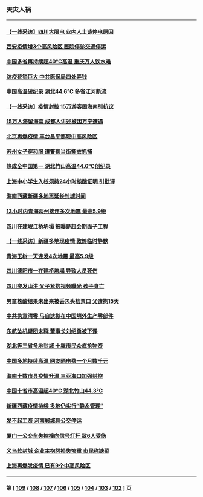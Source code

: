 ### 天灾人祸
---
#### [【一线采访】四川大限电 业内人士谈停电原因](../../pages/ncid280/n13803685.md) 
#### [西安疫情增3个高风险区 医院停诊交通停运](../../pages/ncid280/n13803699.md) 
#### [中国多省再持续超40℃高温 重庆万人饮水难](../../pages/ncid280/n13803329.md) 
#### [防疫花销巨大 中共医保局四处弄钱](../../pages/ncid280/n13803275.md) 
#### [中国高温破纪录 湖北44.6℃ 多省江河断流](../../pages/ncid280/n13803212.md) 
#### [【一线采访】疫情封控 15万游客困海南引抗议](../../pages/ncid280/n13802950.md) 
#### [15万人滞留海南 成都人讲述被困万宁遭遇](../../pages/ncid280/n13802777.md) 
#### [北京再爆疫情 丰台昌平都现中高风险区](../../pages/ncid280/n13802921.md) 
#### [苏州女子穿和服 遭警察当街撕衣抓捕](../../pages/ncid280/n13802941.md) 
#### [热成全中国第一 湖北竹山高温44.6℃创纪录](../../pages/ncid280/n13802863.md) 
#### [上海中小学生入校须持24小时核酸证明 引批评](../../pages/ncid280/n13802739.md) 
#### [海南西藏新疆多地再延长封城时间](../../pages/ncid280/n13802667.md) 
#### [13小时内青海两州接连多次地震 最高5.9级](../../pages/ncid280/n13802662.md) 
#### [四川在建岷江桥坍塌 被曝是赶会期面子工程](../../pages/ncid280/n13802501.md) 
#### [【一线采访】新疆多地现疫情 敦煌临时静默](../../pages/ncid280/n13802256.md) 
#### [青海玉树一天连发4次地震 最高5.9级](../../pages/ncid280/n13802339.md) 
#### [四川德阳市一在建桥垮塌 导致人员死伤](../../pages/ncid280/n13802325.md) 
#### [四川突发山洪 父子紧抱视频曝光 孩子身亡](../../pages/ncid280/n13802145.md) 
#### [男童核酸结果未出来被丢包头检票口 父遭拘15天](../../pages/ncid280/n13802098.md) 
#### [中共执意清零 马自达拟在中国境外生产零部件](../../pages/ncid280/n13801960.md) 
#### [东航坠机疑团未释 董事长刘绍勇被下课](../../pages/ncid280/n13801768.md) 
#### [湖北等三省多地封城 十堰市民众疯抢物资](../../pages/ncid280/n13801734.md) 
#### [中国多地持续高温 网友晒电费一个月数千元](../../pages/ncid280/n13801760.md) 
#### [海南十数市县疫情升温 三亚海口加强封控](../../pages/ncid280/n13801700.md) 
#### [中国十省市高温超40℃ 湖北竹山44.3℃](../../pages/ncid280/n13801536.md) 
#### [新疆西藏疫情持续 多地仍实行“静态管理”](../../pages/ncid280/n13801663.md) 
#### [发不起工资 河南郸城县公交停运](../../pages/ncid280/n13801528.md) 
#### [厦门一公交车失控撞向信号灯杆 致6人受伤](../../pages/ncid280/n13800863.md) 
#### [义乌软封城 企业主抱怨损失惨重 市民称缺菜](../../pages/ncid280/n13800916.md) 
#### [上海再爆发疫情 已有9个中高风险区](../../pages/ncid280/n13800834.md) 

---
#### 第 [ [109](./109.md) / [108](./108.md) / [107](./107.md) / [106](./106.md) / [105](./105.md) / [104](./104.md) / [103](./103.md) / [102](./102.md) ] 页
